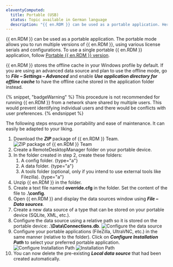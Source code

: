 ```yaml
---
eleventyComputed:
  title: Portable (USB)
  status: Topic available in German language
  description: "{{ en.RDM }} can be used as a portable application. Here are the steps required to ensure that it runs correctly."
---
```

{{ en.RDM }} can be used as a portable application. The portable mode allows you to run multiple versions of {{ en.RDM }}, using various license serials and configurations. To use a single portable {{ en.RDM }} application, follow [Portable {{ en.RDM }} version](/kb/remote-desktop-manager/how-to-articles/portable-rdm-installation/).

{{ en.RDM }} stores the offline cache in your Windows profile by default. If you are using an advanced data source and plan to use the offline mode, go to ***File – Settings – Advanced*** and enable ***Use application directory for offline cache*** to have the offline cache stored in the application folder instead.

{% snippet, "badgeWarning" %}
This procedure is not recommended for running {{ en.RDM }} from a network share shared by multiple users. This would prevent identifying individual users and there would be conflicts with user preferences.
{% endsnippet %}

The following steps ensure true portability and ease of maintenance. It can easily be adapted to your liking.

1. Download the ***ZIP*** package of {{ en.RDM }} Team.
![ZIP package of {{ en.RDM }} Team](https://cdnweb.devolutions.net/docs/docs_en_rdm_windows_clip11586.png)
1. Create a RemoteDesktopManager folder on your portable device.
1. In the folder created in step 2, create these folders:
    1. A config folder. {type="a"}
    1. A data folder. {type="a"}
    1. A tools folder (optional, only if you intend to use external tools like Filezilla). {type="a"}
1. Unzip {{ en.RDM }} in the folder.
1. Create a text file named **override.cfg** in the folder. Set the content of the file to **.\config**.
1. Open {{ en.RDM }} and display the data sources window using ***File – Data sources***.
1. Create a new data source of a type that can be stored on your portable device (SQLite, XML, etc.).
1. Configure the data source using a relative path so it is stored on the portable device: **.\Data\Connections.db**.
![Configure the data source](https://cdnweb.devolutions.net/docs/docs_en_rdm_windows_clip11276.png)
1. Configure your portable applications (FileZilla, UltraVNC, etc.) in the same manner (relative to the folder). Click on ***Configure Installation Path*** to select your preferred portable application.
![Configure Installation Path](https://cdnweb.devolutions.net/docs/docs_en_rdm_windows_clip10449.png)
![Installation Path](https://cdnweb.devolutions.net/docs/docs_en_rdm_windows_clip11277.png)
1. You can now delete the pre-existing ***Local data source*** that had been created automatically.